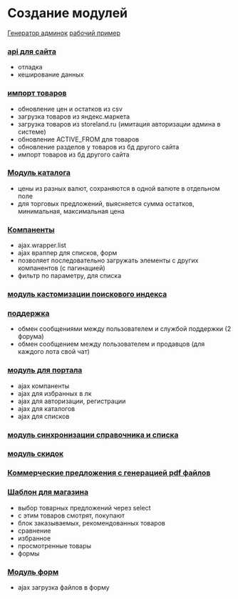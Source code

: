 Создание модулей
================

[Генератор админок](https://github.com/DigitalWand/digitalwand.admin_helper)
[рабочий пример](https://github.com/niksamokhvalov/demo.adminhelper)

### [api для сайта](https://bitbucket.org/project-tm/project.core)
- отладка
- кеширование данных

### [импорт товаров](https://bitbucket.org/project-tm/project.import)
- обновление цен и остатков из csv
- загрузка товаров из яндекс.маркета
- загрузка товаров из storeland.ru (имитация авторизации админа в системе)
- обновление ACTIVE_FROM для товаров
- обновление разделов у товаров из бд другого сайта
- импорт товаров из бд другого сайта

### [Модуль каталога](https://bitbucket.org/project-tm/project.catalog)
- цены из разных валют, сохраняются в одной валюте в отдельном поле
- для торговых предложений, выясняется сумма остатков, минимальная, максимальная цена

### [Компаненты](https://bitbucket.org/project-tm/components)
- ajax.wrapper.list
- ajax враппер для списков, форм
- позволяет последовательно загружать элементы с других компанентов (с пагинацией)
- фильтр по параметру, для списка

### [модуль кастомизации поискового индекса](https://bitbucket.org/project-tm/project.search)

### [поддержка](https://bitbucket.org/project-tm/project.support)
- обмен сообщениями между пользователем и службой поддержки (2 форума)
- обмен сообщением между пользователем и продавцов (для каждого лота свой чат)

### [модуль для портала](https://bitbucket.org/project-tm/igromafia.game)
- ajax компаненты
- ajax для избранных в лк
- ajax для авторизации, регистрации
- ajax для каталогов
- ajax для списков

### [модуль синхронизации справочника и списка](https://bitbucket.org/project-tm/projetc.sync)
### [модуль скидок](https://bitbucket.org/project-tm/project.discount)
### [Коммерческие предложения с генерацией pdf файлов](https://bitbucket.org/project-tm/commercial.offers)
### [Шаблон для магазина](https://bitbucket.org/project-tm/templates.catalog.sky)
- выбор товарных предложений через select
- c этим товаров смотрят, покупают
- блок заказываемых, рекомендованных товаров
- сравнение
- избранное
- просмотренные товары
- формы

### [Модуль форм](https://bitbucket.org/project-tm/project.form)
- ajax загрузка файлов в форму
